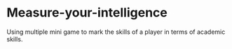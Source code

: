 # Measure-your-intelligence
Using multiple mini game to mark the skills of a player in terms of academic skills.
